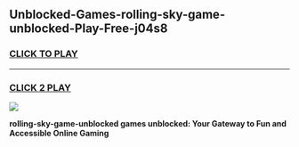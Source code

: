 
## Unblocked-Games-rolling-sky-game-unblocked-Play-Free-j04s8
<h3>
<a href="https://premium76.site?title=rolling-sky-game-unblocked&ref=10A">CLICK TO PLAY</a></h3>
<hr>

<h3>
<a href="https://premium76.site?title=rolling-sky-game-unblocked&ref=10A">CLICK 2 PLAY</a>
  
</h3>

<a href="https://premium76.site?title=rolling-sky-game-unblocked&ref=10A"><img src="https://clearcache.store/games.png"></a>


**rolling-sky-game-unblocked games unblocked: Your Gateway to Fun and Accessible Online Gaming**

